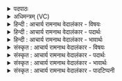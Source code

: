 <details><summary>पदपाठः</summary>

ए꣣षः꣢। स्यः। पी꣣त꣡ये꣢। सु꣣तः꣢। ह꣣रिः꣢꣯। अ꣣र्षति। धर्णसिः꣢। क्र꣡न्द꣢꣯न्। यो꣡नि꣢꣯म्। अ꣣भि꣢। प्रि꣣य꣢म्। १२७८।
</details>

<details><summary>अधिमन्त्रम् (VC)</summary>

- पवमानः सोमः
- राहूगण आङ्गिरसः
- गायत्री
- षड्जः
</details>

<details><summary>हिन्दी : आचार्य रामनाथ वेदालंकार - विषयः</summary>

अगले मन्त्र में जीवात्मा का शरीर में जन्म वर्णित है।
</details>

<details><summary>हिन्दी : आचार्य रामनाथ वेदालंकार - पदार्थः</summary>

पदार्थान्वयभाषाः -  (एषः स्यः) यह वह (धर्णसिः) देह को धारण करनेवाला (हरिः) जीवात्मा (पीतये) कर्मफलों का स्वाद लेने के लिए (सुतः) उत्पन्न किया हुआ (क्रन्दन्) क्रन्दन करता हुआ (प्रियं योनिम् अभि) जन्म में कारणभूत प्रिय माता-पिता की ओर (अर्षति) जाता है ॥५॥
</details>

<details><summary>हिन्दी : आचार्य रामनाथ वेदालंकार - भावार्थः</summary>

भावार्थभाषाः -  माता के गर्भ में दस महीने तक लेटा रहा शिशु बाहर निकल कर कर्मफलों का भोग करता हुआ और श्रेष्ठ नवीन कर्म करता हुआ उन्नति करे ॥५॥
</details>

<details><summary>संस्कृत : आचार्य रामनाथ वेदालंकार - विषयः</summary>

अथ जीवात्मनो देहे जन्म वर्णयति।
</details>

<details><summary>संस्कृत : आचार्य रामनाथ वेदालंकार - पदार्थः</summary>

पदार्थान्वयभाषाः -  (एषः स्यः) अयं सः (धर्णसिः) देहधारकः।[धृञ् धारणे,बाहुलकाद् औणादिकः असिप्रत्ययः नुडागमश्च।] (हरिः) जीवात्मा (पीतये) कर्मफलास्वादनाय (सुतः) उत्पादितः (क्रन्दन्) क्रन्दनं कुर्वन् (प्रियम् योनिम् अभि) प्रियं जन्मकारणं मातापितृरूपम् अभिलक्ष्य (अर्षति) गच्छति ॥५॥
</details>

<details><summary>संस्कृत : आचार्य रामनाथ वेदालंकार - भावार्थः</summary>

भावार्थभाषाः -  मातुर्गर्भे दशमासान् शयितः शिशुर्बहिर्निःसृत्य कर्मफलानि भुञ्जानः श्रेष्ठानि नूतनकर्माणि च कुर्वाण उन्नतिं कुर्यात् ॥५॥
</details>

<details><summary>संस्कृत : आचार्य रामनाथ वेदालंकार - पादटिप्पनी</summary>

टिप्पणी:   १. ऋ० ९।३८।६।
</details>